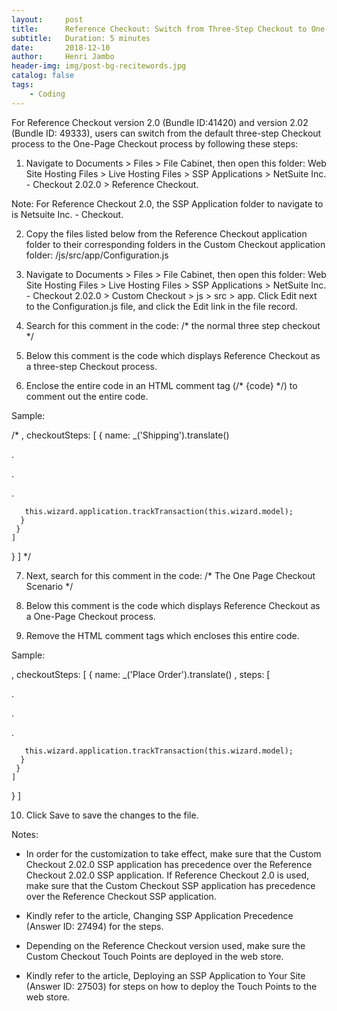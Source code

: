 ```yaml
---
layout:     post
title:      Reference Checkout: Switch from Three-Step Checkout to One-Page Checkout
subtitle:   Duration: 5 minutes
date:       2018-12-10
author:     Henri Jambo
header-img: img/post-bg-recitewords.jpg
catalog: false
tags:
    - Coding
---
```



For Reference Checkout version 2.0 (Bundle ID:41420) and version 2.02 (Bundle ID: 49333), users can switch from the default three-step Checkout process to the One-Page Checkout process by following these steps:
1. Navigate to Documents > Files > File Cabinet, then open this folder: Web Site Hosting Files > Live Hosting Files > SSP Applications > NetSuite Inc. - Checkout 2.02.0 > Reference Checkout.

Note: For Reference Checkout 2.0, the SSP Application folder to navigate to is Netsuite Inc. - Checkout.


2. Copy the files listed below from the Reference Checkout application folder to their corresponding folders in the Custom Checkout application folder: /js/src/app/Configuration.js

 

3. Navigate to Documents > Files > File Cabinet, then open this folder: Web Site Hosting Files > Live Hosting Files > SSP Applications > NetSuite Inc. - Checkout 2.02.0 > Custom Checkout > js > src > app. Click Edit next to the Configuration.js file, and click the Edit link in the file record.

 

4. Search for this comment in the code: /* the normal three step checkout */

 

5. Below this comment is the code which displays Reference Checkout as a three-step Checkout process.

 

6. Enclose the entire code in an HTML comment tag (/* {code} */) to comment out the entire code.

 

Sample:

 

/* , checkoutSteps: [
   {
    name: _('Shipping').translate()

 

.

.

.

 

       this.wizard.application.trackTransaction(this.wizard.model);
      }
     }
    ]
   }
  ] */

 

 

7. Next, search for this comment in the code: /* The One Page Checkout Scenario */

 

8. Below this comment is the code which displays Reference Checkout as a One-Page Checkout process.

 

9. Remove the HTML comment tags which encloses this entire code.

 

Sample:

 

  , checkoutSteps: [
   {
    name: _('Place Order').translate()
   , steps: [

 

.

.

.

 

       this.wizard.application.trackTransaction(this.wizard.model);
      }
     }
    ]
   }
  ]

 

 

10. Click Save to save the changes to the file.

 

 

Notes:

- In order for the customization to take effect, make sure that the Custom Checkout 2.02.0 SSP application has precedence over the Reference Checkout 2.02.0 SSP application. If Reference Checkout 2.0 is used, make sure that the Custom Checkout SSP application has precedence over the Reference Checkout SSP application.

 

- Kindly refer to the article, Changing SSP Application Precedence (Answer ID: 27494) for the steps.

 

- Depending on the Reference Checkout version used, make sure the Custom Checkout Touch Points are deployed in the web store.

 

- Kindly refer to the article, Deploying an SSP Application to Your Site (Answer ID: 27503) for steps on how to deploy the Touch Points to the web store.
